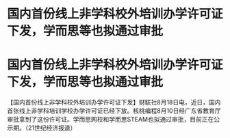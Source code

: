 # 国内首份线上非学科校外培训办学许可证下发，学而思等也拟通过审批

# 国内首份线上非学科校外培训办学许可证下发，学而思等也拟通过审批

【国内首份线上非学科校外培训办学许可证下发】财联社8月18日电，近日，国内首张线上非学科培训学校办学许可证已经下放。核桃编程8月10日经广东省教育厅审批拿到了这份许可证。学而思网校和学而思STEAM也拟通过审批，目前正在公示期。（21世纪经济报道）

